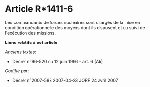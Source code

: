# Article R*1411-6

Les commandants de forces nucléaires sont chargés de la mise en condition opérationnelle des moyens dont ils disposent et du
suivi de l'exécution des missions.

**Liens relatifs à cet article**

_Anciens textes_:

  - Décret n°96-520 du 12 juin 1996 - art. 6 (Ab)

_Codifié par_:

  - Décret n°2007-583 2007-04-23 JORF 24 avril 2007

